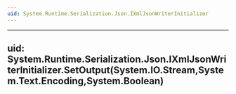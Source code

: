 ```yaml
---
uid: System.Runtime.Serialization.Json.IXmlJsonWriterInitializer
---
```


---
uid: System.Runtime.Serialization.Json.IXmlJsonWriterInitializer.SetOutput(System.IO.Stream,System.Text.Encoding,System.Boolean)
---
